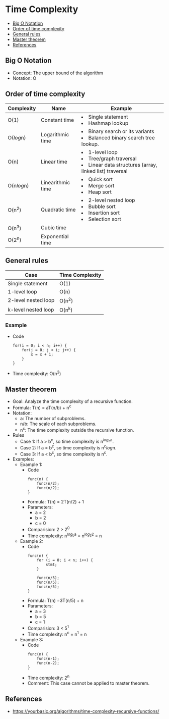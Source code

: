 # Time Complexity

- [Big O Notation](#big-o-notation)
- [Order of time complexity](#order-of-time-complexity)
- [General rules](#general-rules)
- [Master theorem](#master-theorem)
- [References](#references)

## Big O Notation
- Concept: The upper bound of the algorithm
- Notation: O

## Order of time complexity

| Complexity | Name | Example |
|----|----|----|
| O(1) | Constant time | <li>Single statement<li>Hashmap lookup |
| O(*log*n) | Logarithmic time | <li>Binary search or its variants<li>Balanced binary search tree lookup. |
| O(n) | Linear time | <li>1-level loop<li>Tree/graph traversal<li>Linear data structures (array, linked list) traversal |
| O(n*log*n) | Linearithmic time | <li>Quick sort<li>Merge sort<li>Heap sort |
| O(n<sup>2</sup>) | Quadratic time | <li>2-level nested loop<li>Bubble sort<li>Insertion sort<li>Selection sort |
| O(n<sup>3</sup>) | Cubic time | | 
| O(2<sup>n</sup>) | Exponential time | |
  
## General rules

| Case | Time Complexity |
|----|----|
| Single statement | O(1) |
| 1-level loop | O(n) |
| 2-level nested loop | O(n<sup>2</sup>) |
| k-level nested loop | O(n<sup>k</sup>) |

### Example
- Code
  ```
  for(i = 0; i < n; i++) {
      for(j = 0; j < i; j++) {
          x = x + 1;
      }
  }
  ```
- Time complexity: O(n<sup>2</sup>)
  
## Master theorem
- Goal: Analyze the time complexity of a recursive function.
- Formula: T(n) = aT(n/b) + n<sup>c</sup>
- Notation:
   - a: The number of subproblems.
   - n/b: The scale of each subproblems.
   - n<sup>c</sup>: The time complexity outside the recursive function.
- Rules
   - Case 1: If a > b<sup>c</sup>, so time complexity is n<sup><i>log</i><sub>b</sub>a</sup>.
   - Case 2: If a = b<sup>c</sup>, so time complexity is n<sup>c</sup><i>log</i>n.
   - Case 3: If a < b<sup>c</sup>, so time complexity is n<sup>c</sup>.
- Examples:
   - Example 1:
      - Code
        ```
        func(n) {
            func(n/2);
            func(n/2);
        }
      - Formula: T(n) = 2T(n/2) + 1
      - Parameters:
         - a = 2
         - b = 2
         - c = 0
      - Comparision: 2 > 2<sup>0</sup>
      - Time complexity: n<sup><i>log</i><sub>b</sub>a</sup> = n<sup><i>log</i><sub>2</sub>2</sup> = n 
   - Example 2:
      - Code
        ```
        func(n) {
            for (i = 0; i < n; i++) {
                stmt;
            }
        
            func(n/5);
            func(n/5);
            func(n/5);
        }
      - Formula: T(n) =3T(n/5) + n
      - Parameters:
         - a = 3
         - b = 5
         - c = 1
      - Comparision: 3 < 5<sup>1</sup>
      - Time complexity: n<sup>c</sup> = n<sup>1</sup> = n
   - Example 3:
      - Code
        ```
        func(n) {
            func(n-1);
            func(n-2);
        }
      - Time complexity: 2<sup>n</sup>
      - Comment: This case cannot be applied to master theorem.
        
## References
- https://yourbasic.org/algorithms/time-complexity-recursive-functions/

